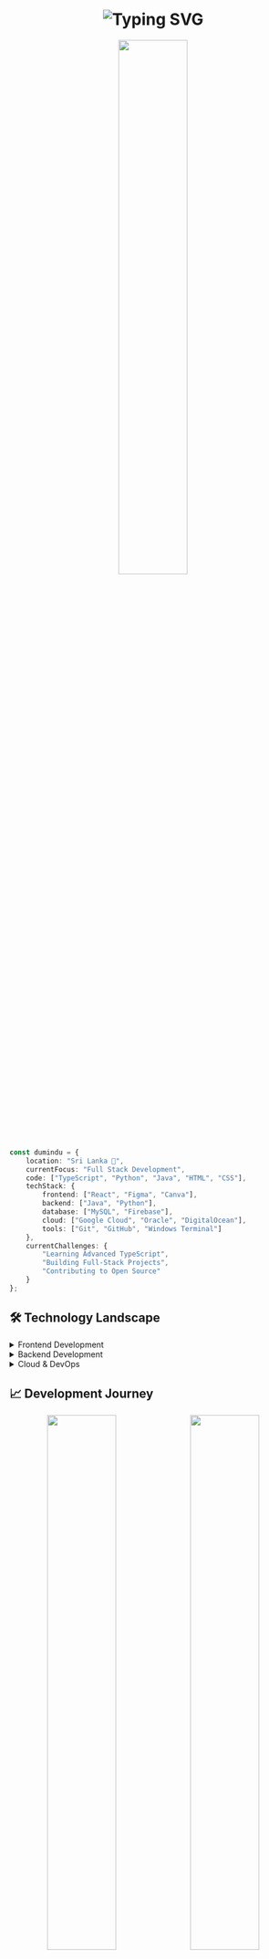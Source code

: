 <h1 align="center">
  <img src="https://readme-typing-svg.demolab.com?font=Fira+Code&weight=600&size=28&duration=4000&pause=1000&color=3B88C3&center=true&vCenter=true&random=false&width=435&lines=Hi+%F0%9F%91%8B+I'm+Dumindu;Full+Stack+Developer;UI%2FUX+Designer;Always+Learning+New+Things" alt="Typing SVG" />
</h1>

<div align="center">
  <img src="https://github-stats-alpha.vercel.app/api?username=mxdds&cc=22272e&tc=37BCF6&ic=fff&bc=0000" width="49%" />
</div>

<br>

```typescript
const dumindu = {
    location: "Sri Lanka 🌴",
    currentFocus: "Full Stack Development",
    code: ["TypeScript", "Python", "Java", "HTML", "CSS"],
    techStack: {
        frontend: ["React", "Figma", "Canva"],
        backend: ["Java", "Python"],
        database: ["MySQL", "Firebase"],
        cloud: ["Google Cloud", "Oracle", "DigitalOcean"],
        tools: ["Git", "GitHub", "Windows Terminal"]
    },
    currentChallenges: {
        "Learning Advanced TypeScript",
        "Building Full-Stack Projects",
        "Contributing to Open Source"
    }
};
```

<h2>🛠️ Technology Landscape</h2>

<details>
<summary>Frontend Development</summary>
<br>
<div align="center">
  
![HTML5](https://img.shields.io/badge/HTML5-%23E34F26.svg?style=for-the-badge&logo=html5&logoColor=white)
![CSS3](https://img.shields.io/badge/CSS3-%231572B6.svg?style=for-the-badge&logo=css3&logoColor=white)
![TypeScript](https://img.shields.io/badge/TypeScript-%23007ACC.svg?style=for-the-badge&logo=typescript&logoColor=white)
  
</div>
</details>

<details>
<summary>Backend Development</summary>
<br>
<div align="center">
  
![Java](https://img.shields.io/badge/Java-%23ED8B00.svg?style=for-the-badge&logo=openjdk&logoColor=white)
![Python](https://img.shields.io/badge/Python-3670A0?style=for-the-badge&logo=python&logoColor=ffdd54)
![MySQL](https://img.shields.io/badge/MySQL-4479A1.svg?style=for-the-badge&logo=mysql&logoColor=white)
![Hibernate](https://img.shields.io/badge/Hibernate-59666C?style=for-the-badge&logo=Hibernate&logoColor=white)
  
</div>
</details>

<details>
<summary>Cloud & DevOps</summary>
<br>
<div align="center">
  
![Google Cloud](https://img.shields.io/badge/GoogleCloud-%234285F4.svg?style=for-the-badge&logo=google-cloud&logoColor=white)
![Oracle](https://img.shields.io/badge/Oracle-F80000?style=for-the-badge&logo=oracle&logoColor=white)
![DigitalOcean](https://img.shields.io/badge/DigitalOcean-%230167ff.svg?style=for-the-badge&logo=digitalOcean&logoColor=white)
![Cloudflare](https://img.shields.io/badge/Cloudflare-F38020?style=for-the-badge&logo=Cloudflare&logoColor=white)
  
</div>
</details>

<h2>📈 Development Journey</h2>

<div align="center">
  <img src="https://github-readme-streak-stats.herokuapp.com/?user=mxdds&theme=tokyonight&hide_border=true&ring=3B88C3&fire=3B88C3&currStreakLabel=3B88C3" width="49%" />
  <img src="https://github-readme-stats.vercel.app/api/top-langs/?username=mxdds&theme=tokyonight&hide_border=true&include_all_commits=false&count_private=false&layout=compact" width="49%" />
</div>

<h2>🤝 Connect With Me</h2>

<div align="center">
  <a href="https://linkedin.com/in/dumindu-dilanjana-388546297" target="_blank">
    <img src="https://img.shields.io/badge/LinkedIn-%230077B5.svg?style=for-the-badge&logo=linkedin&logoColor=white" alt="LinkedIn" />
  </a>
  <a href="https://behance.net/dumindudilanjana" target="_blank">
    <img src="https://img.shields.io/badge/Behance-1769ff?style=for-the-badge&logo=behance&logoColor=white" alt="Behance" />
  </a>
  <a href="https://instagram.com/dumindu_dilanjana" target="_blank">
    <img src="https://img.shields.io/badge/Instagram-%23E4405F.svg?style=for-the-badge&logo=Instagram&logoColor=white" alt="Instagram" />
  </a>
</div>

<div align="center">
  <h3>✨ Visitor Count ✨</h3>
  <img src="https://profile-counter.glitch.me/mxdds/count.svg" />
</div>

<!-- Custom Footer -->
<img src="https://capsule-render.vercel.app/api?type=waving&color=3B88C3&height=120&section=footer" width="100%" />
